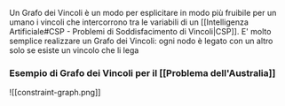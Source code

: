 Un Grafo dei Vincoli è un modo per esplicitare in modo più fruibile per un umano i vincoli che intercorrono tra le variabili di un [[Intelligenza Artificiale#CSP - Problemi di Soddisfacimento di Vincoli|CSP]].
E' molto semplice realizzare un Grafo dei Vincoli: ogni nodo è legato con un altro solo se esiste un vincolo che li lega

### Esempio di Grafo dei Vincoli per il [[Problema dell'Australia]]
![[constraint-graph.png]]